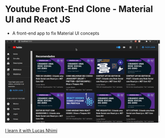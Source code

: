 
# Youtube Front-End Clone - Material UI and React JS


- A front-end app to fix Material UI concepts 


![ScreenShot](https://raw.githubusercontent.com/danielofaustino/react-material-ui/master/youtubeclone.gif)

[I learn it with Lucas Nhimi](https://www.youtube.com/watch?v=u9FnmBdBl5k)
